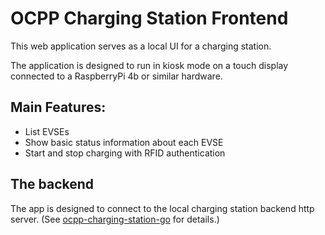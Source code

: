 # OCPP Charging Station Frontend

This web application serves as a local UI for a charging station.

The application is designed to run in kiosk mode on a touch display connected to a RaspberryPi 4b or similar hardware.

## Main Features:

- List EVSEs
- Show basic status information about each EVSE
- Start and stop charging with RFID authentication

## The backend

The app is designed to connect to the local charging station backend http server. (See [ocpp-charging-station-go](https://github.com/gregszalay/ocpp-charging-station-go) for details.)
